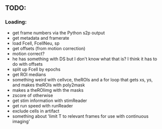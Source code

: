 ## TODO:
### Loading:
* get frame numbers via the Python s2p output
* get metadata and framerate
* load Fcell, FcellNeu, sp
* get offsets (from motion correction)
* motion correct?
* he has something with DS but I don't know what that is? I think it has to do with offsets
* split up Fcell by epochs
* get ROI medians
* something weird with cellvce, theROIs and a for loop that gets xs, ys, and makes theROIs with poly2mask
* makes a theROIimg with the masks
* zscore of otherwise
* get stim information with stimReader
* get run speed with runReader
* exclude cells in artifact
* something about 'limit T to relevant frames for use with continuous imaging'